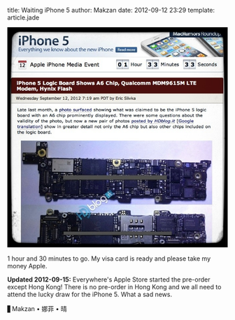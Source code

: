 title: Waiting iPhone 5
author: Makzan
date: 2012-09-12 23:29
template: article.jade

![macrumors screenshot](macrumors-screenshot.jpg)

1 hour and 30 minutes to go. My visa card is ready and please take my money Apple.

__Updated 2012-09-15:__ Everywhere's Apple Store started the pre-order except Hong Kong! There is no pre-order in Hong Kong and we all need to attend the lucky draw for the iPhone 5. What a sad news.

▋Makzan • 娜菲 • 晴